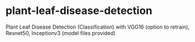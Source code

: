 # plant-leaf-disease-detection
Plant Leaf Disease Detection (Classification) with VGG16 (option to retrain), Resnet50, Inceptionv3 (model files provided)
